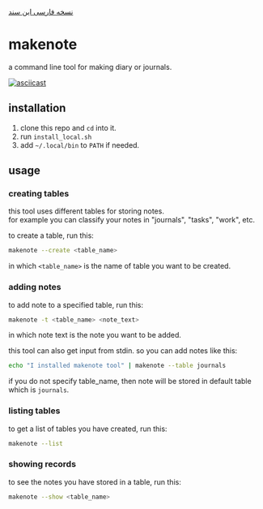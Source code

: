 [نسخه فارسی این سند](./fa.README.md)
# makenote
a command line tool for making diary or journals.

[![asciicast](https://asciinema.org/a/eOzmHs0kk7qFZeuWyHE8HezaJ.svg)](https://asciinema.org/a/eOzmHs0kk7qFZeuWyHE8HezaJ)

## installation

1. clone this repo and `cd` into it.
2. run `install_local.sh`
3. add `~/.local/bin` to `PATH` if needed.


<!-- old method
### pre-requirements

first make sure dependancies for this tool are satisfied.  
this tool needs sqlite3 to run. in debian based distributions, install it with this:

```bash
apt install sqlite3
```

### install

first clone this repo :

```bash
git clone 'https://github.com/ekm507/makenote.git'
```

then run `install.sh` as __root__ :
```bash
./install.sh
``` -->

## usage

### creating tables

this tool uses different tables for storing notes.  
for example you can classify your notes in "journals", "tasks", "work", etc.

to create a table, run this:
```bash
makenote --create <table_name>
```
in which `<table_name>` is the name of table you want to be created.

### adding notes

to add note to a specified table, run this:
```bash
makenote -t <table_name> <note_text>
```
in which note text is the note you want to be added.

this tool can also get input from stdin. so you can add notes like this:
```bash
echo "I installed makenote tool" | makenote --table journals
```

if you do not specify table_name, then note will be stored in default table which is `journals`.

### listing tables

to get a list of tables you have created, run this:
```bash
makenote --list
```

### showing records

to see the notes you have stored in a table, run this:
```bash
makenote --show <table_name>
```
<!-- if you do not specify table_name, the default table will be shown. -->
